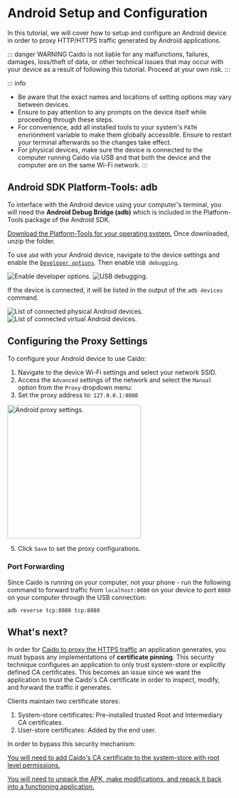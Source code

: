 # Android Setup and Configuration

In this tutorial, we will cover how to setup and configure an Android device in order to proxy HTTP/HTTPS traffic generated by Android applications.

::: danger WARNING
Caido is not liable for any malfunctions, failures, damages, loss/theft of data, or other technical issues that may occur with your device as a result of following this tutorial. Proceed at your own risk.
:::

::: info

- Be aware that the exact names and locations of setting options may vary between devices.
- Ensure to pay attention to any prompts on the device itself while proceeding through these steps.
- For convenience, add all installed tools to your system's `PATH` envrionment variable to make them globally accessible. Ensure to restart your terminal afterwards so the changes take effect.
- For physical devices, make sure the device is connected to the computer running Caido via USB and that both the device and the computer are on the same Wi-Fi network.
:::

## Android SDK Platform-Tools: adb

To interface with the Android device using your computer's terminal, you will need the **Android Debug Bridge (adb)** which is included in the Platform-Tools package of the Android SDK.

[Download the Platform-Tools for your operating system.](https://developer.android.com/tools/releases/platform-tools#downloads) Once downloaded, unzip the folder.

To use `abd` with your Android device, navigate to the device settings and enable the [`Developer options`](https://developer.android.com/studio/debug/dev-options#enable). Then enable `USB debugging`.

<img alt="Enable developer options." src="/_images/developer_options.png" center no-shadow/>
<img alt="USB debugging." src="/_images/usb_debugging_settings.png" center no-shadow/>

If the device is connected, it will be listed in the output of the `adb devices` command.

<img alt="List of connected physical Android devices." src="/_images/adb_device_list.png" center no-shadow/>
<img alt="List of connected virtual Android devices." src="/_images/adb_device_list_emulator.png" center no-shadow/>

## Configuring the Proxy Settings

To configure your Android device to use Caido:

1. Navigate to the device Wi-Fi settings and select your network SSID.
2. Access the `Advanced` settings of the network and select the `Manual` option from the `Proxy` dropdown menu:
3. Set the proxy address to: `127.0.0.1:8080`

<img alt="Android proxy settings." src="/_images/android_proxy_config.png" center no-shadow width="300"/>

5. Click `Save` to set the proxy configurations.

### Port Forwarding

Since Caido is running on your computer, not your phone - run the following command to forward traffic from `localhost:8080` on your device to port `8080` on your computer through the USB connection:

```
adb reverse tcp:8080 tcp:8080
```

## What's next?

In order for [Caido to proxy the HTTPS traffic](/concepts/essentials/https_traffic.md) an application generates, you must bypass any implementations of **certificate pinning**. This security technique configures an application to only trust system-store or explicitly defined CA certificates. This becomes an issue since we want the application to trust the Caido's CA certificate in order to inspect, modify, and forward the traffic it generates.

Clients maintain two certificate stores:

1. System-store certificates: Pre-installed trusted Root and Intermediary CA certificates.
2. User-store certificates: Added by the end user.

In order to bypass this security mechanism:

[You will need to add Caido's CA certificate to the system-store with root level permissions.](/tutorials/android_emulator.md)

[You will need to unpack the APK, make modifications, and repack it back into a functioning application.](/tutorials/android_device.md)
